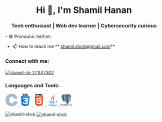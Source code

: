 
<h1 align="center">Hi 👋, I'm Shamil Hanan</h1>
<h3 align="center">Tech enthusiast | Web dev learner | Cybersecurity curious</h3>
- 😄 Pronouns: he/him

- 📫 How to reach me ** shamil.shck@gmail.com**

<h3 align="left">Connect with me:</h3>
<p align="left">
<a href="https://linkedin.com/in/shamil-ck-271b17302" target="blank"><img align="center" src="https://raw.githubusercontent.com/rahuldkjain/github-profile-readme-generator/master/src/images/icons/Social/linked-in-alt.svg" alt="shamil-ck-271b17302" height="30" width="40" /></a>
</p>

<h3 align="left">Languages and Tools:</h3>
<p align="left"> <a href="https://www.cprogramming.com/" target="_blank" rel="noreferrer"> <img src="https://raw.githubusercontent.com/devicons/devicon/master/icons/c/c-original.svg" alt="c" width="40" height="40"/> </a> <a href="https://www.w3schools.com/css/" target="_blank" rel="noreferrer"> <img src="https://raw.githubusercontent.com/devicons/devicon/master/icons/css3/css3-original-wordmark.svg" alt="css3" width="40" height="40"/> </a> <a href="https://www.w3.org/html/" target="_blank" rel="noreferrer"> <img src="https://raw.githubusercontent.com/devicons/devicon/master/icons/html5/html5-original-wordmark.svg" alt="html5" width="40" height="40"/> </a> <a href="https://www.java.com" target="_blank" rel="noreferrer"> <img src="https://raw.githubusercontent.com/devicons/devicon/master/icons/java/java-original.svg" alt="java" width="40" height="40"/> </a> <a href="https://www.postgresql.org" target="_blank" rel="noreferrer"> <img src="https://raw.githubusercontent.com/devicons/devicon/master/icons/postgresql/postgresql-original-wordmark.svg" alt="postgresql" width="40" height="40"/> </a> </p>

<p><img align="left" src="https://github-readme-stats.vercel.app/api/top-langs?username=shamil-shck&show_icons=true&locale=en&layout=compact" alt="shamil-shck" /></p>

<p>&nbsp;<img align="center" src="https://github-readme-stats.vercel.app/api?username=shamil-shck&show_icons=true&locale=en" alt="shamil-shck" /></p>

